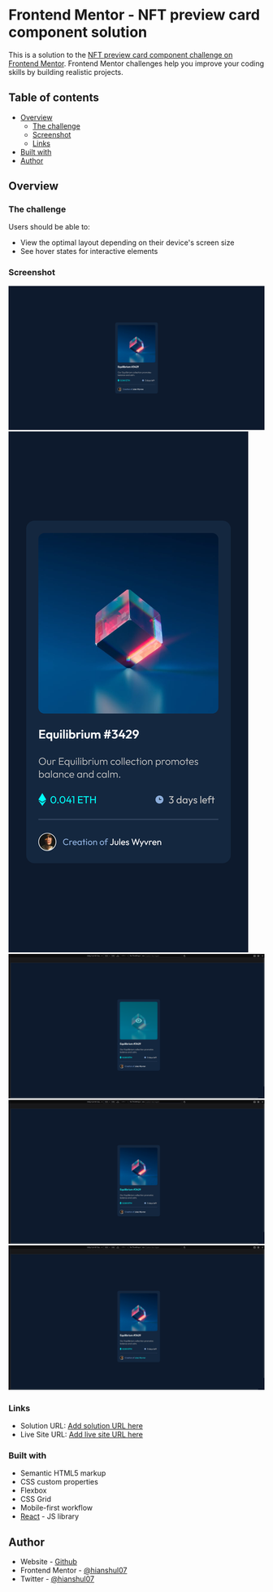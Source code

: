 # Frontend Mentor - NFT preview card component solution

This is a solution to the [NFT preview card component challenge on Frontend Mentor](https://www.frontendmentor.io/challenges/nft-preview-card-component-SbdUL_w0U). Frontend Mentor challenges help you improve your coding skills by building realistic projects.

## Table of contents

- [Overview](#overview)
  - [The challenge](#the-challenge)
  - [Screenshot](#screenshot)
  - [Links](#links)
- [Built with](#built-with)
- [Author](#author)

## Overview

### The challenge

Users should be able to:

- View the optimal layout depending on their device's screen size
- See hover states for interactive elements

### Screenshot

<img src="./screenshots/default-state-desktop.png" alt="default-state-desktop" />
<img src="./screenshots/dafault-state-mobile.png" alt="dafault-state-mobile" />
<img src="./screenshots/hover-on-image.png" alt="hover-on-image" />
<img src="./screenshots/hover-on-heading.png" alt="hover-on-heading" />
<img src="./screenshots/hover-on-name.png" alt="hover-on-name" />

### Links

- Solution URL: [Add solution URL here](https://your-solution-url.com)
- Live Site URL: [Add live site URL here](https://your-live-site-url.com)

### Built with

- Semantic HTML5 markup
- CSS custom properties
- Flexbox
- CSS Grid
- Mobile-first workflow
- [React](https://reactjs.org/) - JS library

## Author

- Website - [Github](https://github.com/hianshul07)
- Frontend Mentor - [@hianshul07](https://www.frontendmentor.io/profile/hianshul07)
- Twitter - [@hianshul07](https://www.twitter.com/hianshul07)

